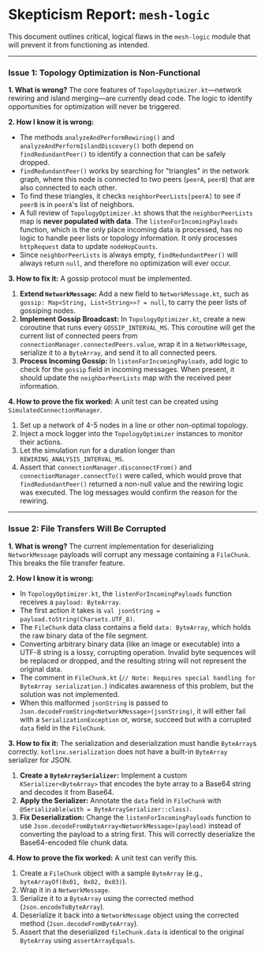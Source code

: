 # Skepticism Report: `mesh-logic`

This document outlines critical, logical flaws in the `mesh-logic` module that will prevent it from functioning as intended.

---

### Issue 1: Topology Optimization is Non-Functional

**1. What is wrong?**
The core features of `TopologyOptimizer.kt`—network rewiring and island merging—are currently dead code. The logic to identify opportunities for optimization will never be triggered.

**2. How I know it is wrong:**
- The methods `analyzeAndPerformRewiring()` and `analyzeAndPerformIslandDiscovery()` both depend on `findRedundantPeer()` to identify a connection that can be safely dropped.
- `findRedundantPeer()` works by searching for "triangles" in the network graph, where this node is connected to two peers (`peerA`, `peerB`) that are also connected to each other.
- To find these triangles, it checks `neighborPeerLists[peerA]` to see if `peerB` is in `peerA`'s list of neighbors.
- A full review of `TopologyOptimizer.kt` shows that the `neighborPeerLists` map is **never populated with data**. The `listenForIncomingPayloads` function, which is the only place incoming data is processed, has no logic to handle peer lists or topology information. It only processes `httpRequest` data to update `nodeHopCounts`.
- Since `neighborPeerLists` is always empty, `findRedundantPeer()` will always return `null`, and therefore no optimization will ever occur.

**3. How to fix it:**
A gossip protocol must be implemented.
1.  **Extend `NetworkMessage`:** Add a new field to `NetworkMessage.kt`, such as `gossip: Map<String, List<String>>? = null`, to carry the peer lists of gossiping nodes.
2.  **Implement Gossip Broadcast:** In `TopologyOptimizer.kt`, create a new coroutine that runs every `GOSSIP_INTERVAL_MS`. This coroutine will get the current list of connected peers from `connectionManager.connectedPeers.value`, wrap it in a `NetworkMessage`, serialize it to a `ByteArray`, and send it to all connected peers.
3.  **Process Incoming Gossip:** In `listenForIncomingPayloads`, add logic to check for the `gossip` field in incoming messages. When present, it should update the `neighborPeerLists` map with the received peer information.

**4. How to prove the fix worked:**
A unit test can be created using `SimulatedConnectionManager`.
1.  Set up a network of 4-5 nodes in a line or other non-optimal topology.
2.  Inject a mock logger into the `TopologyOptimizer` instances to monitor their actions.
3.  Let the simulation run for a duration longer than `REWIRING_ANALYSIS_INTERVAL_MS`.
4.  Assert that `connectionManager.disconnectFrom()` and `connectionManager.connectTo()` were called, which would prove that `findRedundantPeer()` returned a non-null value and the rewiring logic was executed. The log messages would confirm the reason for the rewiring.

---

### Issue 2: File Transfers Will Be Corrupted

**1. What is wrong?**
The current implementation for deserializing `NetworkMessage` payloads will corrupt any message containing a `FileChunk`. This breaks the file transfer feature.

**2. How I know it is wrong:**
- In `TopologyOptimizer.kt`, the `listenForIncomingPayloads` function receives a `payload: ByteArray`.
- The first action it takes is `val jsonString = payload.toString(Charsets.UTF_8)`.
- The `FileChunk` data class contains a field `data: ByteArray`, which holds the raw binary data of the file segment.
- Converting arbitrary binary data (like an image or executable) into a UTF-8 string is a lossy, corrupting operation. Invalid byte sequences will be replaced or dropped, and the resulting string will not represent the original data.
- The comment in `FileChunk.kt` (`// Note: Requires special handling for ByteArray serialization.`) indicates awareness of this problem, but the solution was not implemented.
- When this malformed `jsonString` is passed to `Json.decodeFromString<NetworkMessage>(jsonString)`, it will either fail with a `SerializationException` or, worse, succeed but with a corrupted `data` field in the `FileChunk`.

**3. How to fix it:**
The serialization and deserialization must handle `ByteArray`s correctly. `kotlinx.serialization` does not have a built-in `ByteArray` serializer for JSON.
1.  **Create a `ByteArraySerializer`:** Implement a custom `KSerializer<ByteArray>` that encodes the byte array to a Base64 string and decodes it from Base64.
2.  **Apply the Serializer:** Annotate the `data` field in `FileChunk` with `@Serializable(with = ByteArraySerializer::class)`.
3.  **Fix Deserialization:** Change the `listenForIncomingPayloads` function to use `Json.decodeFromByteArray<NetworkMessage>(payload)` instead of converting the payload to a string first. This will correctly deserialize the Base64-encoded file chunk data.

**4. How to prove the fix worked:**
A unit test can verify this.
1.  Create a `FileChunk` object with a sample `ByteArray` (e.g., `byteArrayOf(0x01, 0x02, 0x03)`).
2.  Wrap it in a `NetworkMessage`.
3.  Serialize it to a `ByteArray` using the corrected method (`Json.encodeToByteArray`).
4.  Deserialize it back into a `NetworkMessage` object using the corrected method (`Json.decodeFromByteArray`).
5.  Assert that the deserialized `fileChunk.data` is identical to the original `ByteArray` using `assertArrayEquals`.
